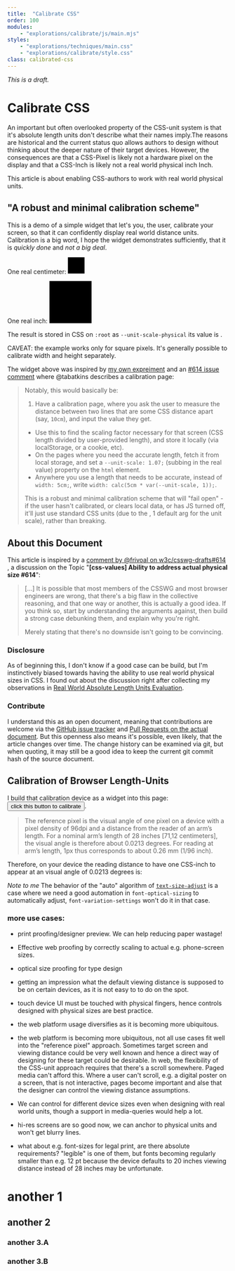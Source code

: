 ```yaml
---
title:  "Calibrate CSS"
order: 100
modules:
    - "explorations/calibrate/js/main.mjs"
styles:
    - "explorations/techniques/main.css"
    - "explorations/calibrate/style.css"
class: calibrated-css
---
```


*This is a draft.*

# Calibrate CSS

An important but often overlooked property of the CSS-unit system is that
it's absolute length units don't describe what their names imply.The reasons
are historical and the current status quo allows authors to design without
thinking about the deeper nature of their target devices. However, the
consequences are that a CSS-Pixel is likely not a hardware pixel on the
display and that a CSS-Inch is likely not a real world physical inch Inch.


This article is about enabling CSS-authors to work with real world physical units.

## "A robust and minimal calibration scheme"

This is a demo of a simple widget that let's you, the user, calibrate your
screen, so that it can confidently display real world distance units.
Calibration is a big word, I hope the widget demonstrates sufficiently,
that it is *quickly done* and *not a big deal*.

<div class="calibration_widget calibration_widget-allways_on"></div>

One real centimeter: <span style="display: inline-block; width: 1cm; height: 1cm; background: black"></span>

One real inch: <span style="display: inline-block; width: 1in; height: 1in; background: black"></span>

The result is stored in CSS on `:root` as `--unit-scale-physical` its value
is <span class="insert insert-unit-scale-physical"></span>.

CAVEAT: the example works only for square pixels. It's generally
possible to calibrate width and height separately.


The widget above was inspired by [my own expreiment](../techniques/absolute_units_evaluation.html)
and an [#614 issue comment](https://github.com/w3c/csswg-drafts/issues/614#issuecomment-611217635)
where @tabatkins describes a calibration page:

> Notably, this would basically be:
>
> 1. Have a calibration page, where you ask the user to measure
>   the distance between two lines that are some CSS distance apart
>   (say, `10cm`), and input the value they get.
> * Use this to find the scaling factor necessary for that screen
>   (CSS length divided by user-provided length), and store it locally
>   (via localStorage, or a cookie, etc).
> * On the pages where you need the accurate length, fetch it from
>   local storage, and set a `--unit-scale: 1.07;` (subbing
>   in the real value) property on the `html` element.
> * Anywhere you use a length that needs to be accurate, instead of
>   `width: 5cm;`, write `width: calc(5cm * var(--unit-scale, 1));`.
>
> This is a robust and minimal calibration scheme that will
> "fail open" - if the user hasn't calibrated, or clears local data, or
> has JS turned off, it'll just use standard CSS units (due to the , 1
> default arg for the unit scale), rather than breaking.


## About this Document

This article is inspired by a
[comment by @frivoal on w3c/csswg-drafts#614](https://github.com/w3c/csswg-drafts/issues/614">)
, a discussion on the Topic "**[css-values] Ability to address actual physical size #614**":


> […]
> It is possible that most members of the CSSWG and most browser
> engineers are wrong, that there's a big flaw in the collective
> reasoning, and that one way or another, this is actually a good
> idea. If you think so, start by understanding the arguments against,
> then build a strong case debunking them, and explain why you're right.
>
> Merely stating that there's no downside isn't going to be convincing.



### Disclosure

As of beginning this, I don't know if a good case can be build, but
I'm instinctively biased towards having the ability to use real world
physical sizes in CSS. I found out about the discussion right after
collecting my observations in [Real World Absolute Length Units Evaluation](../techniques/absolute_units_evaluation.html).


### Contribute

I understand this as an open document, meaning that contributions
are welcome via the [GitHub issue tracker](https://github.com/graphicore/varla-varfo/issues)
and [Pull Requests on the actual document](https://github.com/graphicore/varla-varfo/blob/main/explorations/calibrate/index.html).
But this openness also means it's possible, even likely, that the article
changes over time. The change history can be examined via git, but when
quoting, it may still be a good idea to keep the current git commit hash
of the source document.

<!-- TODO: include commit hash and link in an automated build step -->

## Calibration of Browser Length-Units




I build that calibration device as a widget into this page:<br>
<button class="ui-init-calibrate">click this button to calibrate</button>.





> The reference pixel is the visual angle of one pixel on a device with
> a pixel density of 96dpi and a distance from the reader of an arm’s
> length. For a nominal arm’s length of 28 inches [71,12 centimeters], the visual angle
> is therefore about 0.0213 degrees. For reading at arm’s length,
> 1px thus corresponds to about 0.26 mm (1/96 inch).


Therefore, on your device the reading distance to have one
CSS-inch to appear at an visual angle of 0.0213 degrees is: <span class="insert insert-normal-reading-distance"></span>

*Note to me*
The behavior of the "auto" algorithm of
[`text-size-adjust`](https://developer.mozilla.org/en-US/docs/Web/CSS/text-size-adjust)
is a case where we need a good automation in `font-optical-sizing`
to automatically adjust, `font-variation-settings` won't do it in that case.


### more use cases:

* print proofing/designer preview. We can help reducing paper
  wastage!
* Effective web proofing by correctly scaling to actual
  e.g. phone-screen sizes.
* optical size proofing for type design
* getting an impression what the default viewing distance is
  supposed to be on certain devices, as it is not easy to to
  do on the spot.

* touch device UI must be touched with physical fingers,
  hence controls designed with physical sizes are best practice.
* the web platform usage diversifies as it is becoming more ubiquitous.
* the web platform is becoming more ubiquitous, not all use cases
  fit well into the "reference pixel" approach. Sometimes
  target screen and viewing distance could be very well known
  and hence a direct way of designing for these target could be
  desirable. In web, the flexibility of the CSS-unit approach
  requires that there's a scroll somewhere. Paged media can't
  afford this. Where a user can't scroll, e.g. a digital poster
  on a screen, that is not interactive, pages become important
  and alse that the designer can control the viewing distance
  assumptions. <!-- Claims like this need backup! it's also just
  not a good argument yet and may have false statements, definitely
  not all strong points.
  -->
* We can control for different device sizes even when designing
  with real world units, though a support in media-queries would
  help a lot.
* hi-res screens are so good now, we can anchor to physical units
  and won't get blurry lines.
* what about e.g. font-sizes for legal print, are there absolute
  requirements? "legible" is one of them, but fonts becoming regularly
  smaller than e.g. 12 pt because the device defaults to 20 inches
  viewing distance instead of 28 inches may be unfortunate.

# another 1

## another 2

### another 3.A

### another 3.B
